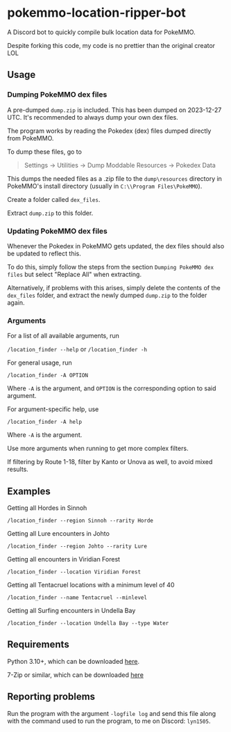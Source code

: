 # pokemmo-location-ripper-bot
A Discord bot to quickly compile bulk location data for PokeMMO.

Despite forking this code, my code is no prettier than the original creator LOL


## Usage
### Dumping PokeMMO dex files
A pre-dumped `dump.zip` is included. This has been dumped on 2023-12-27 UTC. It's recommended to always dump your own dex files.

The program works by reading the Pokedex (dex) files dumped directly from PokeMMO.

To dump these files, go to
 > Settings -> Utilities -> Dump Moddable Resources -> Pokedex Data

This dumps the needed files as a .zip file to the `dump\resources` directory in PokeMMO's install directory (usually in `C:\\Program Files\PokeMMO`).

Create a folder called `dex_files`.

Extract `dump.zip` to this folder.


### Updating PokeMMO dex files
Whenever the Pokedex in PokeMMO gets updated, the dex files should also be updated to reflect this.

To do this, simply follow the steps from the section `Dumping PokeMMO dex files` but select "Replace All" when extracting.

Alternatively, if problems with this arises, simply delete the contents of the `dex_files` folder, and extract the newly dumped `dump.zip` to the folder again.


### Arguments
For a list of all available arguments, run
 
  `/location_finder --help` or `/location_finder -h`

For general usage, run

  `/location_finder -A OPTION`
  
Where `-A` is the argument, and `OPTION` is the corresponding option to said argument.

For argument-specific help, use

  `/location_finder -A help`

Where `-A` is the argument.

Use more arguments when running to get more complex filters.

If filtering by Route 1-18, filter by Kanto or Unova as well, to avoid mixed results.

## Examples
Getting all Hordes in Sinnoh

  `/location_finder --region Sinnoh --rarity Horde`


Getting all Lure encounters in Johto

  `/location_finder --region Johto --rarity Lure`


Getting all encounters in Viridian Forest

  `/location_finder --location Viridian Forest`


Getting all Tentacruel locations with a minimum level of 40

  `/location_finder --name Tentacruel --minlevel`


Getting all Surfing encounters in Undella Bay

  `/location_finder --location Undella Bay --type Water`


## Requirements
Python 3.10+, which can be downloaded [here](https://www.python.org/downloads/).

7-Zip or similar, which can be downloaded [here](https://www.7-zip.org/download.html)


## Reporting problems
Run the program with the argument `-logfile log` and send this file along with the command used to run the program, to me on Discord: `lyn1505`.



